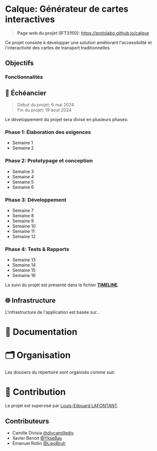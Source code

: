 # Calque: Générateur de cartes interactives

> **Page web du projet (IFT3150):** https://protolabo.github.io/calque

Ce projet consiste à développer une solution améliorant l'accessibilité et l'interactivité des cartes de transport traditionnelles.

## Objectifs 

<!-- TODO -->

### Fonctionnalités

<!-- TODO -->

## 📅 Échéancier

> Début du projet: 6 mai 2024  
> Fin du projet: 19 aout 2024

Le développement du projet sera divisé en plusieurs phases:

### Phase 1: Élaboration des exigences

- Semaine 1
- Semaine 2

### Phase 2: Prototypage et conception

- Semaine 3
- Semaine 4
- Semaine 5
- Semaine 6

### Phase 3: Développement 

- Semaine 7
- Semaine 8
- Semaine 9
- Semaine 10
- Semaine 11
- Semaine 12

### Phase 4: Tests & Rapports

- Semaine 13
- Semaine 14
- Semaine 15
- Semaine 16

Le suivi du projet est présenté dans le fichier [**TIMELINE**](TIMELINE.md).

## 🌐 Infrastructure

L'infrastructure de l'application est basée sur...

<!-- TODO -->

# 📘 Documentation

# 🗂️ Organisation

Les dossiers du répertoire sont organisés comme suit:

<!-- TODO -->

# 🌟 Contribution

Le projet est supervisé par [Louis-Edouard LAFONTANT](mailto:louis.edouard.lafontant@umontreal.ca).

## Contributeurs

- Camille Divisia [@divcamillediv](https://github.com/divcamillediv)
- Xavier Benoit [@YkseBay](https://github.com/YkseBay)
- Émanuel Rollin [@LipoBruh](https://github.com/LipoBruh)